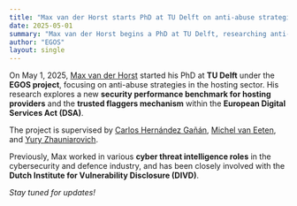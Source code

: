 ```yaml
---
title: "Max van der Horst starts PhD at TU Delft on anti-abuse strategies in the hosting sector"
date: 2025-05-01
summary: "Max van der Horst begins a PhD at TU Delft, researching anti-abuse strategies in the hosting sector under the Digital Services Act."
author: "EGOS"
layout: single
---
```


On May 1, 2025, [Max van der Horst](/team/max-van-der-horst) started his PhD at **TU Delft** under the **EGOS project**, focusing on anti-abuse strategies in the hosting sector. His research explores a new **security performance benchmark for hosting providers** and the **trusted flaggers mechanism** within the **European Digital Services Act (DSA)**.  

The project is supervised by [Carlos Hernández Gañán](/team/carlos-hernandez-ganan/), [Michel van Eeten](/team/michel-van-eeten), and [Yury Zhauniarovich](/team/yury-zhauniarovich).  

Previously, Max worked in various **cyber threat intelligence roles** in the cybersecurity and defence industry, and has been closely involved with the **Dutch Institute for Vulnerability Disclosure (DIVD)**.  

*Stay tuned for updates!*
